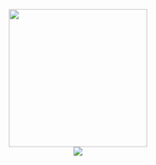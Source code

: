<div id="header" align="center">
  <img src="https://media1.giphy.com/media/v1.Y2lkPTc5MGI3NjExcDlnbmJuNHFmdXBzZzd5MThzZTJwNWc0ejNkaWJoZzl3NWRzdXNzYiZlcD12MV9pbnRlcm5hbF9naWZfYnlfaWQmY3Q9Zw/ptqAPgghLtHOa0SLJS/giphy.gif" width="250"/>
</div>
<div id="badges" style="display: flex; justify-content: center; gap: 10px;">
  <a href="https://t.me/Koval_Skii">
    <img src="https://img.shields.io/badge/Telegram-blue?logo=telegram&logoColor=white&style=for-the-badge"/>
  </a>
</div>
